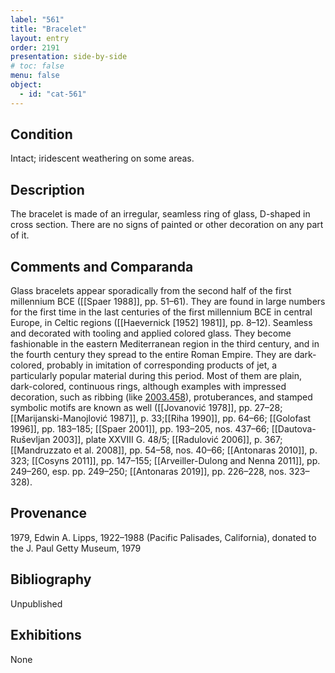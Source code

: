 ```yaml
---
label: "561"
title: "Bracelet"
layout: entry
order: 2191
presentation: side-by-side
# toc: false
menu: false
object:
  - id: "cat-561"
---
```


## Condition

Intact; iridescent weathering on some areas.

## Description

The bracelet is made of an irregular, seamless ring of glass, D-shaped in cross section. There are no signs of painted or other decoration on any part of it.

## Comments and Comparanda

Glass bracelets appear sporadically from the second half of the first millennium BCE ([[Spaer 1988]], pp. 51–61). They are found in large numbers for the first time in the last centuries of the first millennium BCE in central Europe, in Celtic regions ([[Haevernick [1952] 1981]], pp. 8–12). Seamless and decorated with tooling and applied colored glass. They become fashionable in the eastern Mediterranean region in the third century, and in the fourth century they spread to the entire Roman Empire. They are dark-colored, probably in imitation of corresponding products of jet, a particularly popular material during this period. Most of them are plain, dark-colored, continuous rings, although examples with impressed decoration, such as ribbing (like [2003.458](#num)), protuberances, and stamped symbolic motifs are known as well ([[Jovanović 1978]], pp. 27–28; [[Marijanski-Manojlović 1987]], p. 33;[[Riha 1990]], pp. 64–66; [[Golofast 1996]], pp. 183–185; [[Spaer 2001]], pp. 193–205, nos. 437–66; [[Dautova-Ruševljan 2003]], plate XXVIII G. 48/5; [[Radulović 2006]], p. 367; [[Mandruzzato et al. 2008]], pp. 54–58, nos. 40–66; [[Antonaras 2010]], p. 323; [[Cosyns 2011]], pp. 147–155; [[Arveiller-Dulong and Nenna 2011]], pp. 249–260, esp. pp. 249–250; [[Antonaras 2019]], pp. 226–228, nos. 323–328).

## Provenance

1979, Edwin A. Lipps, 1922–1988 (Pacific Palisades, California), donated to the J. Paul Getty Museum, 1979

## Bibliography

Unpublished

## Exhibitions

None
